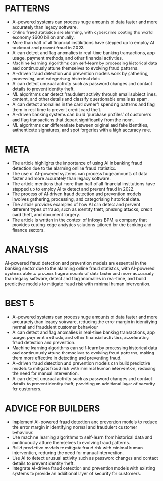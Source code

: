 # PATTERNS

* AI-powered systems can process huge amounts of data faster and more accurately than legacy software.
* Online fraud statistics are alarming, with cybercrime costing the world economy $600 billion annually.
* More than half of all financial institutions have stepped up to employ AI to detect and prevent fraud in 2022.
* AI can detect and flag anomalies in real-time banking transactions, app usage, payment methods, and other financial activities.
* Machine learning algorithms can self-learn by processing historical data and continuously attune themselves to evolving fraud patterns.
* AI-driven fraud detection and prevention models work by gathering, processing, and categorising historical data.
* AI can detect unusual activity such as password changes and contact details to prevent identity theft.
* ML algorithms can detect fraudulent activity through email subject lines, content, and other details and classify questionable emails as spam.
* AI can detect anomalies in the card owner’s spending patterns and flag them in real time to prevent credit card theft.
* AI-driven banking systems can build ‘purchase profiles’ of customers and flag transactions that depart significantly from the norm.
* ML algorithms can differentiate between original and fake identities, authenticate signatures, and spot forgeries with a high accuracy rate.

# META

* The article highlights the importance of using AI in banking fraud detection due to the alarming online fraud statistics.
* The use of AI-powered systems can process huge amounts of data faster and more accurately than legacy software.
* The article mentions that more than half of all financial institutions have stepped up to employ AI to detect and prevent fraud in 2022.
* The process of AI-driven fraud detection and prevention models involves gathering, processing, and categorising historical data.
* The article provides examples of how AI can detect and prevent different types of fraud, such as identity theft, phishing attacks, credit card theft, and document forgery.
* The article is written in the context of Infosys BPM, a company that provides cutting-edge analytics solutions tailored for the banking and finance sectors.

# ANALYSIS

AI-powered fraud detection and prevention models are essential in the banking sector due to the alarming online fraud statistics, with AI-powered systems able to process huge amounts of data faster and more accurately than legacy software, detect and flag anomalies in real-time, and build predictive models to mitigate fraud risk with minimal human intervention.

# BEST 5

* AI-powered systems can process huge amounts of data faster and more accurately than legacy software, reducing the error margin in identifying normal and fraudulent customer behaviour.
* AI can detect and flag anomalies in real-time banking transactions, app usage, payment methods, and other financial activities, accelerating fraud detection and prevention.
* Machine learning algorithms can self-learn by processing historical data and continuously attune themselves to evolving fraud patterns, making them more effective in detecting and preventing fraud.
* AI-driven fraud detection and prevention models can build predictive models to mitigate fraud risk with minimal human intervention, reducing the need for manual intervention.
* AI can detect unusual activity such as password changes and contact details to prevent identity theft, providing an additional layer of security for customers.

# ADVICE FOR BUILDERS

* Implement AI-powered fraud detection and prevention models to reduce the error margin in identifying normal and fraudulent customer behaviour.
* Use machine learning algorithms to self-learn from historical data and continuously attune themselves to evolving fraud patterns.
* Build predictive models to mitigate fraud risk with minimal human intervention, reducing the need for manual intervention.
* Use AI to detect unusual activity such as password changes and contact details to prevent identity theft.
* Integrate AI-driven fraud detection and prevention models with existing systems to provide an additional layer of security for customers.
